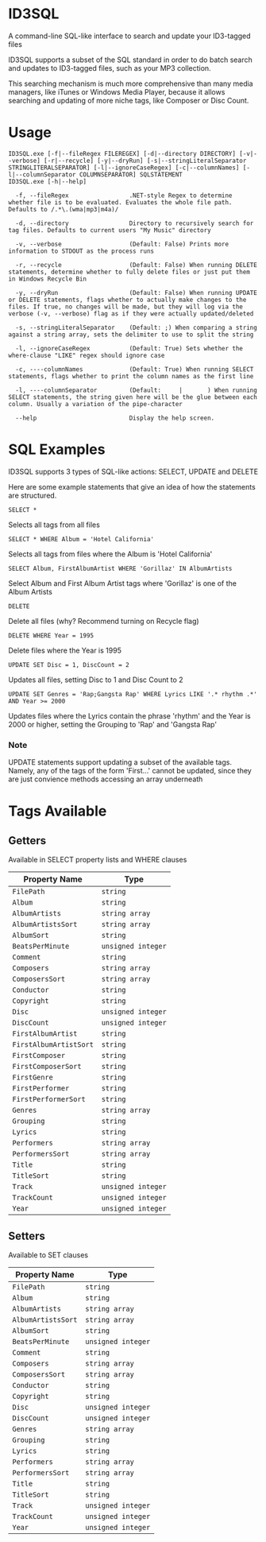 # ID3SQL
A command-line SQL-like interface to search and update your ID3-tagged files

ID3SQL supports a subset of the SQL standard in order to do batch search and updates to ID3-tagged files, such as your MP3 collection.

This searching mechanism is much more comprehensive than many media managers, like iTunes or Windows Media Player, because it allows searching and updating of more niche tags, like Composer or Disc Count.

# Usage

    ID3SQL.exe [-f|--fileRegex FILEREGEX] [-d|--directory DIRECTORY] [-v|--verbose] [-r|--recycle] [-y|--dryRun] [-s|--stringLiteralSeparator STRINGLITERALSEPARATOR] [-l|--ignoreCaseRegex] [-c|--columnNames] [-l|--columnSeparator COLUMNSEPARATOR] SQLSTATEMENT
    ID3SQL.exe [-h|--help]

```
  -f, --fileRegex                 .NET-style Regex to determine whether file is to be evaluated. Evaluates the whole file path. Defaults to /.*\.(wma|mp3|m4a)/

  -d, --directory                 Directory to recursively search for tag files. Defaults to current users "My Music" directory

  -v, --verbose                   (Default: False) Prints more information to STDOUT as the process runs

  -r, --recycle                   (Default: False) When running DELETE statements, determine whether to fully delete files or just put them in Windows Recycle Bin

  -y, --dryRun                    (Default: False) When running UPDATE or DELETE statements, flags whether to actually make changes to the files. If true, no changes will be made, but they will log via the verbose (-v, --verbose) flag as if they were actually updated/deleted

  -s, --stringLiteralSeparator    (Default: ;) When comparing a string against a string array, sets the delimiter to use to split the string

  -l, --ignoreCaseRegex           (Default: True) Sets whether the where-clause "LIKE" regex should ignore case

  -c, ----columnNames             (Default: True) When running SELECT statements, flags whether to print the column names as the first line

  -l, ----columnSeparator         (Default:     |       ) When running SELECT statements, the string given here will be the glue between each column. Usually a variation of the pipe-character

  --help                          Display the help screen.
```

# SQL Examples

ID3SQL supports 3 types of SQL-like actions: SELECT, UPDATE and DELETE

Here are some example statements that give an idea of how the statements are structured.

    SELECT *
Selects all tags from all files

    SELECT * WHERE Album = 'Hotel California'
Selects all tags from files where the Album is 'Hotel California'

    SELECT Album, FirstAlbumArtist WHERE 'Gorillaz' IN AlbumArtists

Select Album and First Album Artist tags where 'Gorillaz' is one of the Album Artists

    DELETE

Delete all files (why? Recommend turning on Recycle flag)

    DELETE WHERE Year = 1995

Delete files where the Year is 1995

    UPDATE SET Disc = 1, DiscCount = 2

Updates all files, setting Disc to 1 and Disc Count to 2

    UPDATE SET Genres = 'Rap;Gangsta Rap' WHERE Lyrics LIKE '.* rhythm .*' AND Year >= 2000

Updates files where the Lyrics contain the phrase 'rhythm' and the Year is 2000 or higher, setting the Grouping to 'Rap' and 'Gangsta Rap'

### Note
UPDATE statements support updating a subset of the available tags. Namely, any of the tags of the form 'First...' cannot be updated, since they are just convience methods accessing an array underneath

# Tags Available
## Getters

Available in SELECT property lists and WHERE clauses

| Property Name          | Type               |
| ---------------------- | ------------------ |
| `FilePath`             | `string`           |
| `Album`                | `string`           |
| `AlbumArtists`         | `string array`     |
| `AlbumArtistsSort`     | `string array`     |
| `AlbumSort`            | `string`           |
| `BeatsPerMinute`       | `unsigned integer` |
| `Comment`              | `string`           |
| `Composers`            | `string array`     |
| `ComposersSort`        | `string array`     |
| `Conductor`            | `string`           |
| `Copyright`            | `string`           |
| `Disc`                 | `unsigned integer` |
| `DiscCount`            | `unsigned integer` |
| `FirstAlbumArtist`     | `string`           |
| `FirstAlbumArtistSort` | `string`           |
| `FirstComposer`        | `string`           |
| `FirstComposerSort`    | `string`           |
| `FirstGenre`           | `string`           |
| `FirstPerformer`       | `string`           |
| `FirstPerformerSort`   | `string`           |
| `Genres`               | `string array`     |
| `Grouping`             | `string`           |
| `Lyrics`               | `string`           |
| `Performers`           | `string array`     |
| `PerformersSort`       | `string array`     |
| `Title`                | `string`           |
| `TitleSort`            | `string`           |
| `Track`                | `unsigned integer` |
| `TrackCount`           | `unsigned integer` |
| `Year`                 | `unsigned integer` |

## Setters

Available to SET clauses

| Property Name          | Type               |
| ---------------------- | ------------------ |
| `FilePath`             | `string`           |
| `Album`                | `string`           |
| `AlbumArtists`         | `string array`     |
| `AlbumArtistsSort`     | `string array`     |
| `AlbumSort`            | `string`           |
| `BeatsPerMinute`       | `unsigned integer` |
| `Comment`              | `string`           |
| `Composers`            | `string array`     |
| `ComposersSort`        | `string array`     |
| `Conductor`            | `string`           |
| `Copyright`            | `string`           |
| `Disc`                 | `unsigned integer` |
| `DiscCount`            | `unsigned integer` |
| `Genres`               | `string array`     |
| `Grouping`             | `string`           |
| `Lyrics`               | `string`           |
| `Performers`           | `string array`     |
| `PerformersSort`       | `string array`     |
| `Title`                | `string`           |
| `TitleSort`            | `string`           |
| `Track`                | `unsigned integer` |
| `TrackCount`           | `unsigned integer` |
| `Year`                 | `unsigned integer` |
